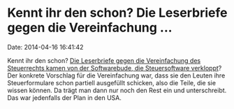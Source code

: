Kennt ihr den schon? Die Leserbriefe gegen die Vereinfachung \...
=================================================================

Date: 2014-04-16 16:41:42

Kennt ihr den schon? [Die Leserbriefe gegen die Vereinfachung des
Steuerrechts kamen von der Softwarebude, die Steuersoftware
verkloppt](http://www.propublica.org/article/how-the-maker-of-turbotax-fought-free-simple-tax-filing)?
Der konkrete Vorschlag für die Vereinfachung war, dass sie den Leuten
ihre Steuerformulare schon partiell ausgefüllt schicken, also die Teile,
die sie wissen können. Da trägt man dann nur noch den Rest ein und
unterschreibt. Das war jedenfalls der Plan in den USA.
